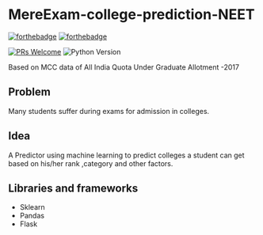 # MereExam-college-prediction-NEET

[![forthebadge](https://forthebadge.com/images/badges/built-with-love.svg)](https://forthebadge.com)
[![forthebadge](https://forthebadge.com/images/badges/made-with-python.svg)](https://forthebadge.com)

[![PRs Welcome](https://img.shields.io/badge/PRs-welcome-brightgreen.svg?style=shields)](http://makeapullrequest.com)
![Python Version](https://img.shields.io/badge/pypi-python3.6-blue.svg)

Based on MCC data of All India Quota Under Graduate Allotment -2017
## Problem
Many students suffer during exams for admission in colleges.

## Idea
A Predictor using machine learning to predict colleges a student can get based on his/her rank ,category and other factors.

## Libraries and frameworks
* Sklearn
* Pandas
* Flask
